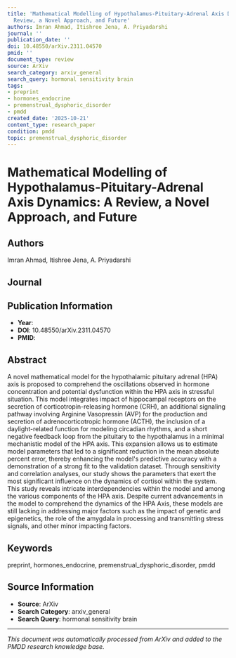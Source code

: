 ```yaml
---
title: 'Mathematical Modelling of Hypothalamus-Pituitary-Adrenal Axis Dynamics: A
  Review, a Novel Approach, and Future'
authors: Imran Ahmad, Itishree Jena, A. Priyadarshi
journal: ''
publication_date: ''
doi: 10.48550/arXiv.2311.04570
pmid: ''
document_type: review
source: ArXiv
search_category: arxiv_general
search_query: hormonal sensitivity brain
tags:
- preprint
- hormones_endocrine
- premenstrual_dysphoric_disorder
- pmdd
created_date: '2025-10-21'
content_type: research_paper
condition: pmdd
topic: premenstrual_dysphoric_disorder
---
```


# Mathematical Modelling of Hypothalamus-Pituitary-Adrenal Axis Dynamics: A Review, a Novel Approach, and Future

## Authors
Imran Ahmad, Itishree Jena, A. Priyadarshi

## Journal


## Publication Information
- **Year**: 
- **DOI**: 10.48550/arXiv.2311.04570
- **PMID**: 

## Abstract
A novel mathematical model for the hypothalamic pituitary adrenal (HPA) axis is proposed to comprehend the oscillations observed in hormone concentration and potential dysfunction within the HPA axis in stressful situation. This model integrates impact of hippocampal receptors on the secretion of corticotropin-releasing hormone (CRH), an additional signaling pathway involving Arginine Vasopressin (AVP) for the production and secretion of adrenocorticotropic hormone (ACTH), the inclusion of a daylight-related function for modeling circadian rhythms, and a short negative feedback loop from the pituitary to the hypothalamus in a minimal mechanistic model of the HPA axis. This expansion allows us to estimate model parameters that led to a significant reduction in the mean absolute percent error, thereby enhancing the model's predictive accuracy with a demonstration of a strong fit to the validation dataset. Through sensitivity and correlation analyses, our study shows the parameters that exert the most significant influence on the dynamics of cortisol within the system. This study reveals intricate interdependencies within the model and among the various components of the HPA axis. Despite current advancements in the model to comprehend the dynamics of the HPA Axis, these models are still lacking in addressing major factors such as the impact of genetic and epigenetics, the role of the amygdala in processing and transmitting stress signals, and other minor impacting factors.

## Keywords
preprint, hormones_endocrine, premenstrual_dysphoric_disorder, pmdd

## Source Information
- **Source**: ArXiv
- **Search Category**: arxiv_general
- **Search Query**: hormonal sensitivity brain

---
*This document was automatically processed from ArXiv and added to the PMDD research knowledge base.*
